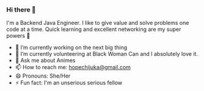 ### Hi there 👋


I'm a Backend Java Engineer. I like to give value and solve problems one code at a time. Quick learning and excellent networking are my super powers :muscle:

- 🔭 I’m currently working on the next big thing
- 🌱 I’m currently volunteering at Black Woman Can and I absolutely love it.
- 💬 Ask me about Animes
- 📫 How to reach me: hopechijuka@gmail.com
- 😄 Pronouns: She/Her
- ⚡ Fun fact: I'm an unserious serious fellow
